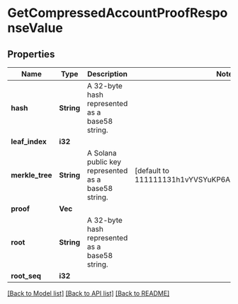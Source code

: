 # GetCompressedAccountProofResponseValue

## Properties

Name | Type | Description | Notes
------------ | ------------- | ------------- | -------------
**hash** | **String** | A 32-byte hash represented as a base58 string. | 
**leaf_index** | **i32** |  | 
**merkle_tree** | **String** | A Solana public key represented as a base58 string. | [default to 111111131h1vYVSYuKP6AhS86fbRdMw9XHiZAvAaj]
**proof** | **Vec<String>** |  | 
**root** | **String** | A 32-byte hash represented as a base58 string. | 
**root_seq** | **i32** |  | 

[[Back to Model list]](../README.md#documentation-for-models) [[Back to API list]](../README.md#documentation-for-api-endpoints) [[Back to README]](../README.md)


